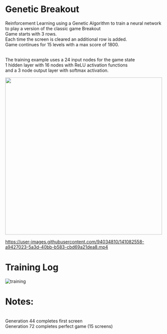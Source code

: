 # Genetic Breakout
Reinforcement Learning using a Genetic Algorithm to train a neural network to play a version of the classic game Breakout
<br>Game starts with 3 rows.
<br>Each time the screen is cleared an additional row is added.
<br>Game continues for 15 levels with a max score of 1800.


<br>The training example uses a 24 input nodes for the game state
<br>1 hidden layer with 16 nodes with ReLU activation functions
<br>and a 3 node output layer with softmax activation.

<img src="https://user-images.githubusercontent.com/94034810/141222394-a0837a16-f3ba-409c-a3da-b2d8ec996627.png" width="500" height = "500">



https://user-images.githubusercontent.com/94034810/141082558-a9427023-5a3d-40bb-b583-cbd69a21dea8.mp4

# Training Log
![training](https://user-images.githubusercontent.com/94034810/141082768-7519e5b3-fba8-4f3a-a0bb-bc955b0052ff.png )
# Notes:
<br>Generation 44 completes first screen
<br>Generation 72 completes perfect game (15 screens)
